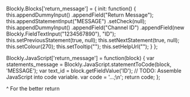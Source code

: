 Blockly.Blocks['return_message'] = {
  init: function() {
    this.appendDummyInput()
        .appendField("Return Message");
    this.appendStatementInput("MESSAGE")
        .setCheck(null);
    this.appendDummyInput()
        .appendField("Channel ID")
        .appendField(new Blockly.FieldTextInput("1234567890"), "ID");
    this.setPreviousStatement(true, null);
    this.setNextStatement(true, null);
    this.setColour(270);
 this.setTooltip("");
 this.setHelpUrl("");
  }
};

Blockly.JavaScript['return_message'] = function(block) {
  var statements_message = Blockly.JavaScript.statementToCode(block, 'MESSAGE');
  var text_id = block.getFieldValue('ID');
  // TODO: Assemble JavaScript into code variable.
  var code = '...;\n';
  return code;
};

^ For the better return